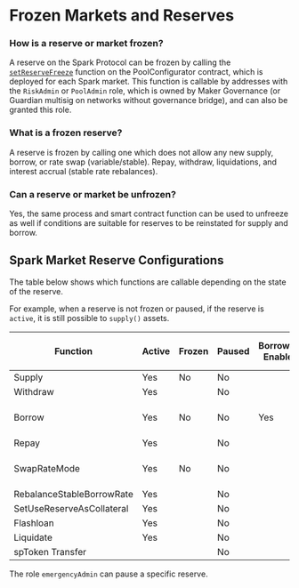 # Frozen Markets and Reserves

### How is a reserve or market frozen?

A reserve on the Spark Protocol can be frozen by calling the [`setReserveFreeze`](https://github.com/aave/aave-v3-core/blob/ce90d8dabb10679fdd7f6875730d92bca1a6ad99/contracts/protocol/pool/PoolConfigurator.sol#L204) function on the PoolConfigurator contract, which is deployed for each Spark market. This function is callable by addresses with the `RiskAdmin` or `PoolAdmin` role, which is owned by Maker Governance (or Guardian multisig on networks without governance bridge), and can also be granted this role.

### What is a frozen reserve?

A reserve is frozen by calling one which does not allow any new supply, borrow, or rate swap (variable/stable). Repay, withdraw, liquidations, and interest accrual (stable rate rebalances).

### Can a reserve or market be unfrozen?

Yes, the same process and smart contract function can be used to unfreeze as well if conditions are suitable for reserves to be reinstated for supply and borrow.

## Spark Market Reserve Configurations

The table below shows which functions are callable depending on the state of the reserve.

For example, when a reserve is not frozen or paused, if the reserve is `active`, it is still possible to `supply()` assets.

| Function                  | Active | Frozen | Paused | Borrowing Enabled | Stable Borrowing Enabled |
| ------------------------- | ------ | ------ | ------ | ----------------- | ------------------------ |
| Supply                    | Yes    | No     | No     |                   |                          |
| Withdraw                  | Yes    |        | No     |                   |                          |
| Borrow                    | Yes    | No     | No     | Yes               | Depends on the mode      |
| Repay                     | Yes    |        | No     |                   |                          |
| SwapRateMode              | Yes    | No     | No     |                   | Depends on the mode      |
| RebalanceStableBorrowRate | Yes    |        | No     |                   |                          |
| SetUseReserveAsCollateral | Yes    |        | No     |                   |                          |
| Flashloan                 | Yes    |        | No     |                   |                          |
| Liquidate                 | Yes    |        | No     |                   |                          |
| spToken Transfer          |        |        | No     |                   |                          |

The role `emergencyAdmin` can pause a specific reserve.
